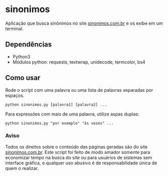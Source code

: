 # sinonimos
Aplicação que busca sinônimos no site [sinonimos.com.br](sinonimos.com.br) e os exibe em um terminal.

## Dependências
- Python3
- Módulos python: requests, textwrap, unidecode, termcolor, bs4

## Como usar 

Rode o script com uma palavra ou uma lista de palavras separadas por espaços. 

`python sinonimos.py [palavra1] [palavra2] ...`

Para expressões com mais de uma palavra, utilize aspas duplas:

`python sinonimos.py "por exemplo" "às vezes" ...`

### Aviso

Todos os direitos sobre o conteúdo das páginas geradas são do site [sinonimos.com.br](sinonimos.com.br). Este script foi feito de modo amador somente para economizar tempo na busca do site ou para usuários de sistemas sem interface gráfica, e qualquer uso abusivo é de responsabilidade única de quem o realizar.

